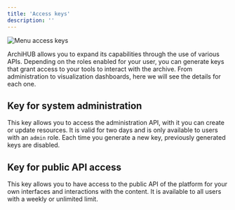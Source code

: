 ```yaml
---
title: 'Access keys'
description: ''
---
```


![Menu access keys](/archihub.github.io/imagenes/menu_llaves.png)

ArchiHUB allows you to expand its capabilities through the use of various APIs. Depending on the roles enabled for your user, you can generate keys that grant access to your tools to interact with the archive. From administration to visualization dashboards, here we will see the details for each one.

## Key for system administration

This key allows you to access the administration API, with it you can create or update resources. It is valid for two days and is only available to users with an `admin` role. Each time you generate a new key, previously generated keys are disabled.

## Key for public API access

This key allows you to have access to the public API of the platform for your own interfaces and interactions with the content. It is available to all users with a weekly or unlimited limit.